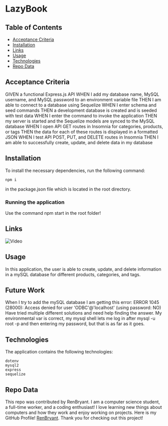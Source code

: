 # LazyBook


## Table of Contents

  * [Acceptance Criteria](#acceptance-criteria)
  * [Installation](#installation)
  * [Links](#links)  
  * [Usage](#usage)
  * [Technologies](#technologies)
  * [Repo Data](#repo)

## Acceptance Criteria

GIVEN a functional Express.js API
WHEN I add my database name, MySQL username, and MySQL password to an environment variable file
THEN I am able to connect to a database using Sequelize
WHEN I enter schema and seed commands
THEN a development database is created and is seeded with test data
WHEN I enter the command to invoke the application
THEN my server is started and the Sequelize models are synced to the MySQL database
WHEN I open API GET routes in Insomnia for categories, products, or tags
THEN the data for each of these routes is displayed in a formatted JSON
WHEN I test API POST, PUT, and DELETE routes in Insomnia
THEN I am able to successfully create, update, and delete data in my database


## Installation
To install the necessary dependencies, run the following command:

```
npm i
```

in the package.json file which is located in the root directory.

### Running the application

Use the command npm start in the root folder!


## Links
![Video](./)



## Usage
In this application, the user is able to create, update, and delete information in a mySQL database for different products, categories, and tags.


## Future Work
When I try to add the mySQL database I am getting this error: 
ERROR 1045 (28000): Access denied for user 'ODBC'@'localhost' (using password: NO)
Have tried multiple different solutions and need help finding the answer. My environmental var is correct, my mysql shell lets me log in after mysql -u root -p and then entering my password, but that is as far as it goes.

## Technologies
The application contains the following technologies:

```
dotenv
mysql2
express
sequelize

```


## Repo Data
This repo was contributed by RenBryant. I am a computer science student, a full-time worker, and a coding enthusiast! I love learning new things about computers and how they work and enjoy working on projects. Here is my GitHub Profile! [RenBryant](https://github.com/RenBryant). Thank you for checking out this project!